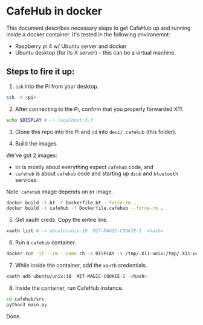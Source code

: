 # CafeHub in docker

This document describes necessary steps to get CafeHub up and running inside a docker container. It's tested in the following environemnt:

-   Raspberry pi 4 w/ Ubuntu server and docker
-   Ubuntu desktop (for its X server) – this can be a virtual machine.

## Steps to fire it up:

1. `ssh` into the Pi from your desktop.

```sh
ssh -X <pi>
```

2. After connecting to the Pi, confirm that you properly forwarded X11.

```sh
echo $DISPLAY # -> localhost:X.Y
```

3. Clone this repo into the Pi and `cd` into `deui/.cafehub` (this folder).

4. Build the images

We've got 2 images:

-   `bt` is mostly about everything expect `cafehub` code, and
-   `cafehub` is about `cafehub` code and starting up `dsub` and `bluetooth` services.

Note: `cafehub` image depends on `bt` image.

```sh
docker build -t bt -f Dockerfile.bt --force-rm .
docker build -t cafehub -f Dockerfile.cafehub --force-rm .
```

5. Get xauth creds. Copy the entire line.

```sh
xauth list # -> ubuntu/unix:10  MIT-MAGIC-COOKIE-1  <hash>
```

6. Run a `cafehub` container.

```sh
docker run -it --rm --name ch -e DISPLAY -v /tmp/.X11-unix:/tmp/.X11-unix -v /var/run/dbus/:/var/run/dbus/:z --privileged --net=host cafehub
```

7. While inside the container, add the `xauth` credentials.

```sh
xauth add ubuntu/unix:10  MIT-MAGIC-COOKIE-1  <hash>
```

8. Inside the container, run CafeHub instance.

```sh
cd cafehub/src
python3 main.py
```

Done.
